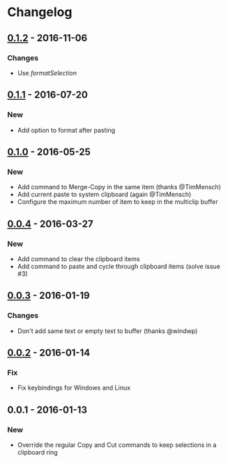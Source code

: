 
# Changelog

## [0.1.2] - 2016-11-06

### Changes

* Use *formatSelection* 

## [0.1.1] - 2016-07-20

### New

* Add option to format after pasting

## [0.1.0] - 2016-05-25

### New

* Add command to Merge-Copy in the same item (thanks @TimMensch)
* Add current paste to system clipboard (again @TimMensch)
* Configure the maximum number of item to keep in the multiclip buffer

## [0.0.4] - 2016-03-27

### New

* Add command to clear the clipboard items
* Add command to paste and cycle through clipboard items (solve issue #3)

## [0.0.3] - 2016-01-19

### Changes

* Don't add same text or empty text to buffer (thanks @windwp)

## [0.0.2] - 2016-01-14

### Fix

* Fix keybindings for Windows and Linux

## 0.0.1 - 2016-01-13

### New

* Override the regular Copy and Cut commands to keep selections in a clipboard ring

[0.1.2]: https://github.com/stef-levesque/vscode-multiclip/compare/5b7b754d02e613064e92a4e24aa9d0f8b8cb6b9f...06e1d52cba47c260a9d34b59d256192ade3fa817
[0.1.1]: https://github.com/stef-levesque/vscode-multiclip/compare/eef9e2a93283ae561f519bbb5f16dcba0dfc9672...0a6191a00588ec0b01b2a4295cd1c136539d57a4
[0.1.0]: https://github.com/stef-levesque/vscode-multiclip/compare/7223602c0cb94cf1c53254604907fadd72ddcab6...1933530d5e2a3ac1c34ecb4d7243b76a42446e25
[0.0.4]: https://github.com/stef-levesque/vscode-multiclip/compare/d499c99c9d66d22db6d6c43a94a9f4bd5966c756...87e65d1e542a398045ae7e005940b47bd6179647
[0.0.3]: https://github.com/stef-levesque/vscode-multiclip/compare/9d87335cf1c079a86bd21c53f33c9573afe6fb4a...7f174cbf6cf9540e846059f576fc4daad1a87136
[0.0.2]: https://github.com/stef-levesque/vscode-multiclip/compare/f5499ab2e7d1175f2ded691fe98fe3fc4e34704e...9d87335cf1c079a86bd21c53f33c9573afe6fb4a
